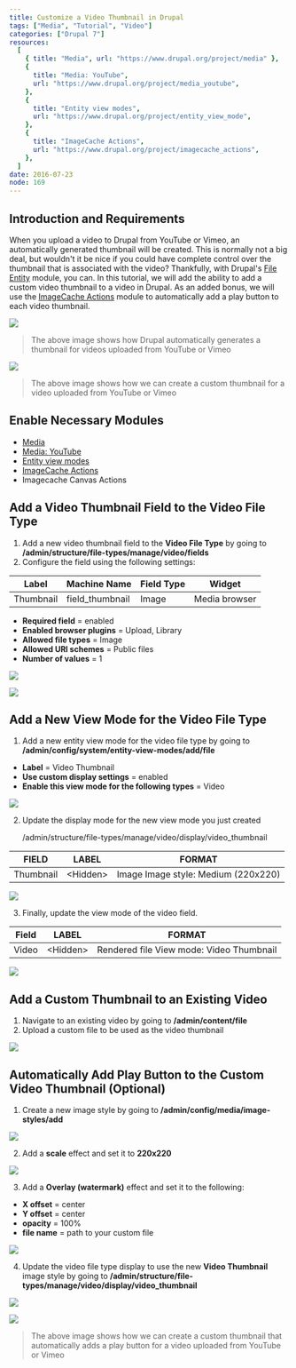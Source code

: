 ```yaml
---
title: Customize a Video Thumbnail in Drupal
tags: ["Media", "Tutorial", "Video"]
categories: ["Drupal 7"]
resources:
  [
    { title: "Media", url: "https://www.drupal.org/project/media" },
    {
      title: "Media: YouTube",
      url: "https://www.drupal.org/project/media_youtube",
    },
    {
      title: "Entity view modes",
      url: "https://www.drupal.org/project/entity_view_mode",
    },
    {
      title: "ImageCache Actions",
      url: "https://www.drupal.org/project/imagecache_actions",
    },
  ]
date: 2016-07-23
node: 169
---
```


## Introduction and Requirements

When you upload a video to Drupal from YouTube or Vimeo, an automatically generated thumbnail will be created. This is normally not a big deal, but wouldn't it be nice if you could have complete control over the thumbnail that is associated with the video? Thankfully, with Drupal's [File Entity](https://www.drupal.org/project/file_entity) module, you can. In this tutorial, we will add the ability to add a custom video thumbnail to a video in Drupal. As an added bonus, we will use the [ImageCache Actions](https://www.drupal.org/project/imagecache_actions) module to automatically add a play button to each video thumbnail.

![](/assets/images/posts/customize-video-thumbnail-drupal/1.1_3.png)

> The above image shows how Drupal automatically generates a thumbnail for videos uploaded from YouTube or Vimeo

![](/assets/images/posts/customize-video-thumbnail-drupal/1.2_2.png)

> The above image shows how we can create a custom thumbnail for a video uploaded from YouTube or Vimeo

## Enable Necessary Modules

- [Media](https://www.drupal.org/project/media)
- [Media: YouTube](https://www.drupal.org/project/media_youtube)
- [Entity view modes](https://www.drupal.org/project/entity_view_mode)
- [ImageCache Actions](https://www.drupal.org/project/imagecache_actions)
- Imagecache Canvas Actions

## Add a Video Thumbnail Field to the Video File Type

1. Add a new video thumbnail field to the **Video File Type** by going to **/admin/structure/file-types/manage/video/fields**
1. Configure the field using the following settings:

| **Label** | **Machine Name** | **Field Type** | **Widget**    |
| --------- | ---------------- | -------------- | ------------- |
| Thumbnail | field_thumbnail  | Image          | Media browser |

- **Required field** = enabled
- **Enabled browser plugins** = Upload, Library
- **Allowed file types** = Image
- **Allowed URI schemes** = Public files
- **Number of values** = 1

![](/assets/images/posts/customize-video-thumbnail-drupal/2.2_1.png)

![](/assets/images/posts/customize-video-thumbnail-drupal/2.3_1.png)

## Add a New View Mode for the Video File Type

1. Add a new entity view mode for the video file type by going to **/admin/config/system/entity-view-modes/add/file**

- **Label** = Video Thumbnail
- **Use custom display settings** = enabled
- **Enable this view mode for the following types** = Video

![](/assets/images/posts/customize-video-thumbnail-drupal/3.1_1.png)

2. Update the display mode for the new view mode you just created

   /admin/structure/file-types/manage/video/display/video_thumbnail

| FIELD     | LABEL      | FORMAT                              |
| --------- | ---------- | ----------------------------------- |
| Thumbnail | \<Hidden\> | Image Image style: Medium (220x220) |

![](/assets/images/posts/customize-video-thumbnail-drupal/3.2_1.png)

3. Finally, update the view mode of the video field.

| Field | LABEL      | FORMAT                                   |
| ----- | ---------- | ---------------------------------------- |
| Video | \<Hidden\> | Rendered file View mode: Video Thumbnail |

![](/assets/images/posts/customize-video-thumbnail-drupal/3.3_0.png)

## Add a Custom Thumbnail to an Existing Video

1. Navigate to an existing video by going to **/admin/content/file**
1. Upload a custom file to be used as the video thumbnail

![](/assets/images/posts/customize-video-thumbnail-drupal/4.2_0.png)

## Automatically Add Play Button to the Custom Video Thumbnail (Optional)

1. Create a new image style by going to **/admin/config/media/image-styles/add**

![](/assets/images/posts/customize-video-thumbnail-drupal/5.1.png)

2. Add a **scale** effect and set it to **220x220**

![](/assets/images/posts/customize-video-thumbnail-drupal/5.2.png)

3. Add a **Overlay (watermark)** effect and set it to the following:

- **X offset** = center
- **Y offset** = center
- **opacity** = 100%
- **file name** = path to your custom file

![](/assets/images/posts/customize-video-thumbnail-drupal/5.3.png)

4. Update the video file type display to use the new **Video Thumbnail** image style by going to **/admin/structure/file-types/manage/video/display/video_thumbnail**

![](/assets/images/posts/customize-video-thumbnail-drupal/5.4.png)

![](/assets/images/posts/customize-video-thumbnail-drupal/5.5.png)

> The above image shows how we can create a custom thumbnail that automatically adds a play button for a video uploaded from YouTube or Vimeo

